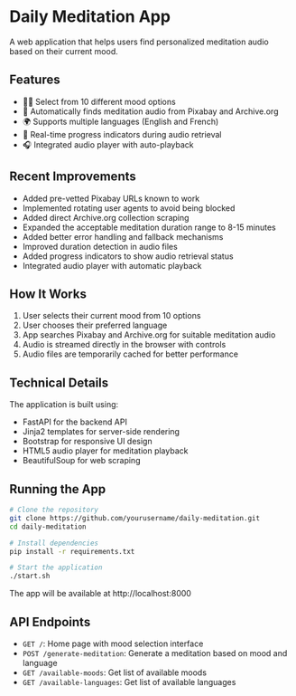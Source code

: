 # Daily Meditation App

A web application that helps users find personalized meditation audio based on their current mood.

## Features

- 🧘‍♂️ Select from 10 different mood options
- 🎵 Automatically finds meditation audio from Pixabay and Archive.org
- 🌍 Supports multiple languages (English and French)
- 🔄 Real-time progress indicators during audio retrieval
- 🎧 Integrated audio player with auto-playback

## Recent Improvements

- Added pre-vetted Pixabay URLs known to work
- Implemented rotating user agents to avoid being blocked
- Added direct Archive.org collection scraping
- Expanded the acceptable meditation duration range to 8-15 minutes
- Added better error handling and fallback mechanisms
- Improved duration detection in audio files
- Added progress indicators to show audio retrieval status
- Integrated audio player with automatic playback

## How It Works

1. User selects their current mood from 10 options
2. User chooses their preferred language
3. App searches Pixabay and Archive.org for suitable meditation audio
4. Audio is streamed directly in the browser with controls
5. Audio files are temporarily cached for better performance

## Technical Details

The application is built using:

- FastAPI for the backend API
- Jinja2 templates for server-side rendering
- Bootstrap for responsive UI design
- HTML5 audio player for meditation playback
- BeautifulSoup for web scraping

## Running the App

```bash
# Clone the repository
git clone https://github.com/yourusername/daily-meditation.git
cd daily-meditation

# Install dependencies
pip install -r requirements.txt

# Start the application
./start.sh
```

The app will be available at http://localhost:8000

## API Endpoints

- `GET /`: Home page with mood selection interface
- `POST /generate-meditation`: Generate a meditation based on mood and language
- `GET /available-moods`: Get list of available moods
- `GET /available-languages`: Get list of available languages
